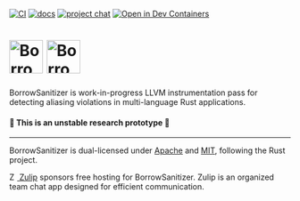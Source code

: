 [![CI](https://github.com/BorrowSanitizer/bsan/actions/workflows/ci.yml/badge.svg)](https://github.com/BorrowSanitizer/bsan/actions/workflows/ci.yml) [![docs](https://github.com/borrow-sanitizer/docs/actions/workflows/docs.yml/badge.svg)](https://borrowsanitizer.com) [![project chat](https://img.shields.io/badge/zulip-join_chat-brightgreen.svg)](https://bsan.zulipchat.com/) [![Open in Dev Containers](https://img.shields.io/static/v1?label=Dev%20Containers&message=Open&color=blue)](https://vscode.dev/redirect?url=vscode://ms-vscode-remote.remote-containers/cloneInVolume?url=https://github.com/BorrowSanitizer/bsan)

# <a href="https://borrowsanitizer.com"><img height="60px" src="https://borrowsanitizer.com/images/bsan.svg" alt="BorrowSanitizer" /></a> <a href="https://github.com/verus-lang/verus"><picture><source media="(prefers-color-scheme: dark)" height="60px" height="60px" srcset="https://borrowsanitizer.com/images/bsan-text-dark.svg"/><img height="60px" height="60px" src="https://borrowsanitizer.com/images/bsan-text-light.svg" alt="BorrowSanitizer" /></picture></a>

BorrowSanitizer is work-in-progress LLVM instrumentation pass for detecting aliasing violations in multi-language Rust applications.

#### 🚧 This is an unstable research prototype 🚧 

---
BorrowSanitizer is dual-licensed under [Apache](https://github.com/BorrowSanitizer/bsan/blob/main/LICENSE-APACHE) and [MIT](https://github.com/BorrowSanitizer/bsan/blob/main/LICENSE-MIT), following the Rust project.

[<img src="https://borrowsanitizer.com/images/zulip-icon-circle.svg" alt="Zulip" style="height: 1em;"/> Zulip](https://zulip.com/) sponsors free hosting for BorrowSanitizer. Zulip is an organized team chat app designed for efficient communication.
